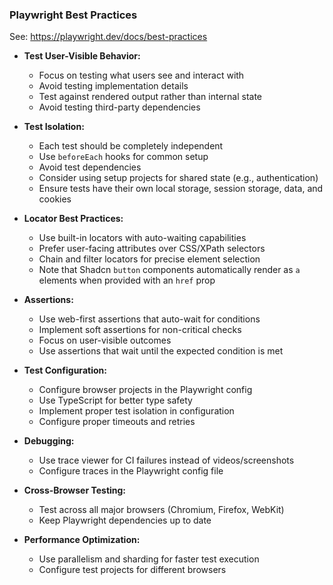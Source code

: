 ### Playwright Best Practices

See: https://playwright.dev/docs/best-practices

- **Test User-Visible Behavior:**

  - Focus on testing what users see and interact with
  - Avoid testing implementation details
  - Test against rendered output rather than internal state
  - Avoid testing third-party dependencies

- **Test Isolation:**

  - Each test should be completely independent
  - Use `beforeEach` hooks for common setup
  - Avoid test dependencies
  - Consider using setup projects for shared state (e.g., authentication)
  - Ensure tests have their own local storage, session storage, data, and cookies

- **Locator Best Practices:**

  - Use built-in locators with auto-waiting capabilities
  - Prefer user-facing attributes over CSS/XPath selectors
  - Chain and filter locators for precise element selection
  - Note that Shadcn `button` components automatically render as `a` elements when provided with an `href` prop

- **Assertions:**

  - Use web-first assertions that auto-wait for conditions
  - Implement soft assertions for non-critical checks
  - Focus on user-visible outcomes
  - Use assertions that wait until the expected condition is met

- **Test Configuration:**

  - Configure browser projects in the Playwright config
  - Use TypeScript for better type safety
  - Implement proper test isolation in configuration
  - Configure proper timeouts and retries

- **Debugging:**

  - Use trace viewer for CI failures instead of videos/screenshots
  - Configure traces in the Playwright config file

- **Cross-Browser Testing:**

  - Test across all major browsers (Chromium, Firefox, WebKit)
  - Keep Playwright dependencies up to date

- **Performance Optimization:**

  - Use parallelism and sharding for faster test execution
  - Configure test projects for different browsers
